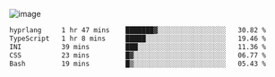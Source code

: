 ![image](https://github-profile-trophy.vercel.app/?username=CMOISDEAD&theme=oldie&row=1&no-frame=true&no-bg=true&margin-w=15&margin-h=15)
<!--START_SECTION:waka-->

```txt
hyprlang     1 hr 47 mins    ███████▓░░░░░░░░░░░░░░░░░   30.82 %
TypeScript   1 hr 8 mins     █████░░░░░░░░░░░░░░░░░░░░   19.46 %
INI          39 mins         ███░░░░░░░░░░░░░░░░░░░░░░   11.36 %
CSS          23 mins         █▓░░░░░░░░░░░░░░░░░░░░░░░   06.77 %
Bash         19 mins         █▒░░░░░░░░░░░░░░░░░░░░░░░   05.43 %
```

<!--END_SECTION:waka--> 
